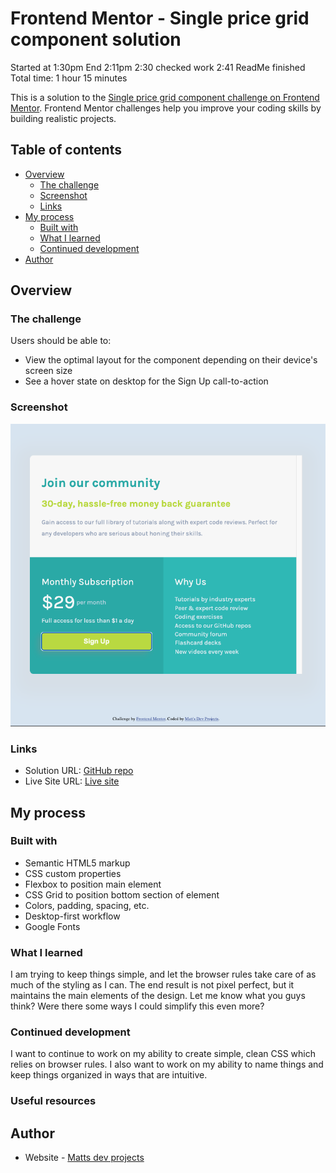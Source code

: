 # Frontend Mentor - Single price grid component solution

Started at 1:30pm
End 2:11pm
2:30 checked work
2:41 ReadMe finished
Total time: 1 hour 15 minutes

This is a solution to the [Single price grid component challenge on Frontend Mentor](https://www.frontendmentor.io/challenges/single-price-grid-component-5ce41129d0ff452fec5abbbc). Frontend Mentor challenges help you improve your coding skills by building realistic projects. 

## Table of contents

- [Overview](#overview)
  - [The challenge](#the-challenge)
  - [Screenshot](#screenshot)
  - [Links](#links)
- [My process](#my-process)
  - [Built with](#built-with)
  - [What I learned](#what-i-learned)
  - [Continued development](#continued-development)
- [Author](#author)

## Overview

### The challenge

Users should be able to:

- View the optimal layout for the component depending on their device's screen size
- See a hover state on desktop for the Sign Up call-to-action

### Screenshot

![](./images/screenshot.png)


### Links

- Solution URL: [GitHub repo](https://github.com/Matt-LaRochelle/single-price-grid)
- Live Site URL: [Live site](https://matt-larochelle.github.io/single-price-grid/)

## My process

### Built with

- Semantic HTML5 markup
- CSS custom properties
- Flexbox to position main element
- CSS Grid to position bottom section of element
- Colors, padding, spacing, etc.
- Desktop-first workflow
- Google Fonts

### What I learned

I am trying to keep things simple, and let the browser rules take care of as much of the styling as I can. The end result is not pixel perfect, but it maintains the main elements of the design. Let me know what you guys think? Were there some ways I could simplify this even more?



### Continued development

I want to continue to work on my ability to create simple, clean CSS which relies on browser rules. I also want to work on my ability to name things and keep things organized in ways that are intuitive.


### Useful resources

## Author

- Website - [Matts dev projects](https://mattsdevprojects.com)

